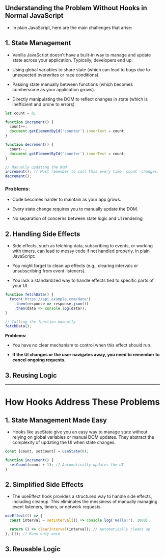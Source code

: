 ## Understanding the Problem Without Hooks in Normal JavaScript

- In plain JavaScript, here are the main challenges that arise:

## **1. State Management**

- Vanilla JavaScript doesn’t have a built-in way to manage and update state across your application. Typically, developers end up:

- Using global variables to share state (which can lead to bugs due to unexpected overwrites or race conditions).

- Passing state manually between functions (which becomes cumbersome as your application grows).

- Directly manipulating the DOM to reflect changes in state (which is inefficient and prone to errors).

```javascript
let count = 0;

function increment() {
  count++;
  document.getElementById('counter').innerText = count;
}

function decrement() {
  count--;
  document.getElementById('counter').innerText = count;
}

// Manually updating the DOM
increment(); // Must remember to call this every time `count` changes.
decrement();
```

### Problems:

-  Code becomes harder to maintain as your app grows.

- Every state change requires you to manually update the DOM.

- No separation of concerns between state logic and UI rendering


## **2. Handling Side Effects**

- Side effects, such as fetching data, subscribing to events, or working with timers, can lead to messy code if not handled properly. In plain JavaScript:

- You might forget to clean up effects (e.g., clearing intervals or unsubscribing from event listeners).

- You lack a standardized way to handle effects tied to specific parts of your UI

```javascript
function fetchData() {
  fetch('https://api.example.com/data')
    .then(response => response.json())
    .then(data => console.log(data));
}

// Calling the function manually
fetchData();
```

**Problems:**

- You have no clear mechanism to control when this effect should run.

- **If the UI changes or the user navigates away, you need to remember to cancel ongoing requests.**


## **3. Reusing Logic**

---

# **How Hooks Address These Problems**

## 1. State Management Made Easy

- Hooks like useState give you an easy way to manage state without relying on global variables or manual DOM updates. They abstract the complexity of updating the UI when state changes.

```javascript
const [count, setCount] = useState(0);

function increment() {
  setCount(count + 1); // Automatically updates the UI
}

```

## 2. Simplified Side Effects

- The useEffect hook provides a structured way to handle side effects, including cleanup. This eliminates the messiness of manually managing event listeners, timers, or network requests.

```javascript
useEffect(() => {
  const interval = setInterval(() => console.log('Hello!'), 1000);

  return () => clearInterval(interval); // Automatically cleans up
}, []); // Runs only once

```

## 3. Reusable Logic